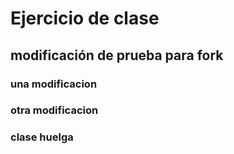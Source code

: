 # Ejercicio de clase

## modificación de prueba para fork

### una modificacion

### otra modificacion

### clase huelga
